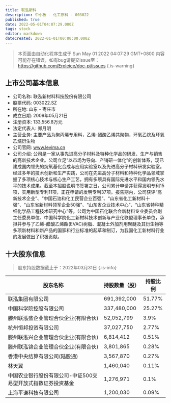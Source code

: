 ```yaml
---
title: 联泓新科
description: 中小板 - 化工原料 - 003022
published: true
date: 2022-05-01T04:07:29.000Z
tags: stock
editor: markdown
dateCreated: 2022-01-01T00:00:00.000Z
---
```


> 本页面由自动化程序生成于 Sun May 01 2022 04:07:29 GMT+0800
> 内容可能存在错误，如有bug请提交issue至：https://github.com/Eroleice/doc-pi/issues
{.is-warning}

## 上市公司基本信息
- 公司名称: 联泓新材料科技股份有限公司
- 股票代码: 003022.SZ
- 所在地: 山东 - 枣庄市
- 成立日期: 2009年05月21日
- 注册资本: 133,556.8万元
- 法定代表人: 郑月明
- 主营业务: 主要产品为聚丙烯专用料，乙烯-醋酸乙烯共聚物，环氧乙烷及环氧乙烷衍生物
- 公司官网: www.levima.cn
- 公司介绍: 公司是一家从事先进高分子材料及特种化学品的研发、生产与销售的高新技术企业。公司立足“以市场为导向、产销研一体化”的创新体系，现已建成国内领先的烷氧基化合成与应用实验室以及先进高分子材料研发实验室。经过多年的技术创新和生产实践，公司在先进高分子材料和特种化学品领域掌握了多项核心技术与核心生产工艺，拥有多项具有国际先进水平和国内领先水平的技术成果。截至本招股说明书签署之日，公司累计申请并获得发明专利15项，实用新型专利11项，正在申请的发明专利37项。报告期内，公司获评“高新技术企业”、“中国石油和化工民营企业百强”、“山东省化工新材料十强”、“山东省新材料领军企业50强”、“山东省企业技术中心”、“山东省特种精细化学品工程技术研究中心”等。公司为中国石化联合会新材料专业委员会副主任委员单位、中国科学院化工新材料技术创新与产业化联盟理事长单位，承担并参与了乙烯-醋酸乙烯酯(EVAC)树脂、混凝土外加剂用聚醚及其衍生物等多项新材料和新产品的国家和行业标准的起草和制订，为我国化工新材料行业的发展做出了积极贡献。


## 十大股东信息
> 股东持股数据截止于：2022年03月31日
{.is-info}

| 股东名称 | 持股数量（股） | 持股比例 |
| --- | --- | --- |
| 联泓集团有限公司 | 691,392,000 | 51.77% |
| 中国科学院控股有限公司 | 337,480,000 | 25.27% |
| 滕州联泓盛企业管理合伙企业(有限合伙) | 52,052,799 | 3.9% |
| 杭州恒邦投资有限公司 | 37,027,750 | 2.77% |
| 滕州联泓兴企业管理合伙企业(有限合伙) | 6,814,412 | 0.51% |
| 滕州联泓锦企业管理合伙企业(有限合伙) | 3,801,865 | 0.28% |
| 香港中央结算有限公司(陆股通) | 3,567,870 | 0.27% |
| 林天翼 | 1,460,040 | 0.11% |
| 中国农业银行股份有限公司-中证500交易型开放式指数证券投资基金 | 1,276,971 | 0.1% |
| 上海平谦科技有限公司 | 1,200,030 | 0.09% |




